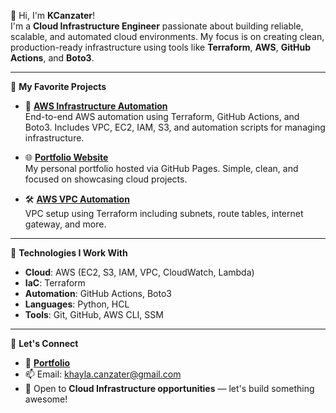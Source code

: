 👋 Hi, I'm **KCanzater**!  
I'm a **Cloud Infrastructure Engineer** passionate about building reliable, scalable, and automated cloud environments. My focus is on creating clean, production-ready infrastructure using tools like **Terraform**, **AWS**, **GitHub Actions**, and **Boto3**.

---

🚀 **My Favorite Projects**

- 🔧 **[AWS Infrastructure Automation](https://github.com/K-Canzater/AWS-Infrastructure-Automation-with-Terraform-GitHub-Actions-Boto3)**  
  End-to-end AWS automation using Terraform, GitHub Actions, and Boto3. Includes VPC, EC2, IAM, S3, and automation scripts for managing infrastructure.

- 🌐 **[Portfolio Website](https://k-canzater.github.io/KCanzater/index.html)**  
  My personal portfolio hosted via GitHub Pages. Simple, clean, and focused on showcasing cloud projects.

- 🛠️ **[AWS VPC Automation](https://github.com/K-Canzater/AWS-VPC-Automatio)**  
  VPC setup using Terraform including subnets, route tables, internet gateway, and more.

---

🔧 **Technologies I Work With**

- **Cloud**: AWS (EC2, S3, IAM, VPC, CloudWatch, Lambda)  
- **IaC**: Terraform  
- **Automation**: GitHub Actions, Boto3  
- **Languages**: Python, HCL  
- **Tools**: Git, GitHub, AWS CLI, SSM  

---

🤝 **Let's Connect**

- 💼 [**Portfolio**](https://k-canzater.github.io/KCanzater/index.html)  
- 📫 Email: [khayla.canzater@gmail.com](mailto:khayla.canzater@gmail.com)  
- 💬 Open to **Cloud Infrastructure opportunities** — let's build something awesome!
